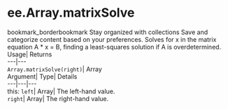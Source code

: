  
#  ee.Array.matrixSolve 
bookmark_borderbookmark Stay organized with collections  Save and categorize content based on your preferences. 
Solves for x in the matrix equation A * x = B, finding a least-squares solution if A is overdetermined. 
Usage| Returns  
---|---  
`Array.matrixSolve(right)`| Array  
Argument| Type| Details  
---|---|---  
this: `left`| Array| The left-hand value.  
`right`| Array| The right-hand value.  
